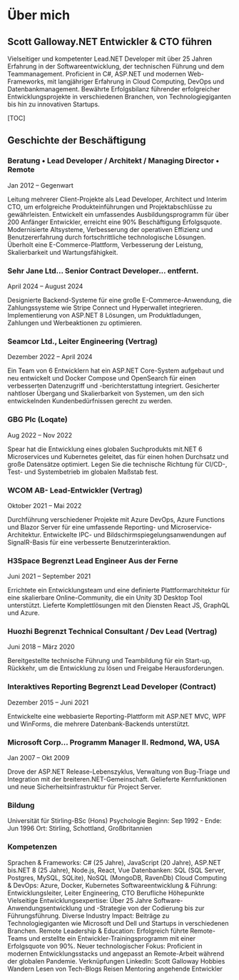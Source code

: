 # Über mich

## Scott Galloway.NET Entwickler & CTO führen

<!--category-- resume , introduction -->
Vielseitiger und kompetenter Lead.NET Developer mit über 25 Jahren Erfahrung in der Softwareentwicklung, der technischen Führung und dem Teammanagement. Proficient in C#, ASP.NET und modernen Web-Frameworks, mit langjähriger Erfahrung in Cloud Computing, DevOps und Datenbankmanagement. Bewährte Erfolgsbilanz führender erfolgreicher Entwicklungsprojekte in verschiedenen Branchen, von Technologiegiganten bis hin zu innovativen Startups.

[TOC]

## Geschichte der Beschäftigung

### Beratung • Lead Developer / Architekt / Managing Director • Remote

Jan 2012 – Gegenwart

Leitung mehrerer Client-Projekte als Lead Developer, Architect und Interim CTO, um erfolgreiche Produkteinführungen und Projektabschlüsse zu gewährleisten.
Entwickelt ein umfassendes Ausbildungsprogramm für über 200 Anfänger Entwickler, erreicht eine 90% Beschäftigung Erfolgsquote.
Modernisierte Altsysteme, Verbesserung der operativen Effizienz und Benutzererfahrung durch fortschrittliche technologische Lösungen.
Überholt eine E-Commerce-Plattform, Verbesserung der Leistung, Skalierbarkeit und Wartungsfähigkeit.

### Sehr Jane Ltd... Senior Contract Developer... entfernt.

April 2024 – August 2024

Designierte Backend-Systeme für eine große E-Commerce-Anwendung, die Zahlungssysteme wie Stripe Connect und Hyperwallet integrieren.
Implementierung von ASP.NET 8 Lösungen, um Produktladungen, Zahlungen und Werbeaktionen zu optimieren.

### Seamcor Ltd., Leiter Engineering (Vertrag)

Dezember 2022 – April 2024

Ein Team von 6 Entwicklern hat ein ASP.NET Core-System aufgebaut und neu entwickelt und Docker Compose und OpenSearch für einen verbesserten Datenzugriff und -berichterstattung integriert.
Gesicherter nahtloser Übergang und Skalierbarkeit von Systemen, um den sich entwickelnden Kundenbedürfnissen gerecht zu werden.

### GBG Plc (Loqate)

Aug 2022 – Nov 2022

Spear hat die Entwicklung eines globalen Suchprodukts mit.NET 6 Microservices und Kubernetes geleitet, das für einen hohen Durchsatz und große Datensätze optimiert.
Legen Sie die technische Richtung für CI/CD-, Test- und Systembetrieb im globalen Maßstab fest.

### WCOM AB- Lead-Entwickler (Vertrag)

Oktober 2021 – Mai 2022

Durchführung verschiedener Projekte mit Azure DevOps, Azure Functions und Blazor Server für eine umfassende Reporting- und Microservice-Architektur.
Entwickelte IPC- und Bildschirmspiegelungsanwendungen auf SignalR-Basis für eine verbesserte Benutzerinteraktion.

### H3Space Begrenzt Lead Engineer Aus der Ferne

Juni 2021 – September 2021

Errichtete ein Entwicklungsteam und eine definierte Plattformarchitektur für eine skalierbare Online-Community, die ein Unity 3D Desktop Tool unterstützt.
Lieferte Komplettlösungen mit den Diensten React JS, GraphQL und Azure.

### Huozhi Begrenzt Technical Consultant / Dev Lead (Vertrag)

Juni 2018 – März 2020

Bereitgestellte technische Führung und Teambildung für ein Start-up, Rückkehr, um die Entwicklung zu lösen und Freigabe Herausforderungen.

### Interaktives Reporting Begrenzt Lead Developer (Contract)

Dezember 2015 – Juni 2021

Entwickelte eine webbasierte Reporting-Plattform mit ASP.NET MVC, WPF und WinForms, die mehrere Datenbank-Backends unterstützt.

### Microsoft Corp... Programm Manager II. Redmond, WA, USA

Jan 2007 – Okt 2009

Drove der ASP.NET Release-Lebenszyklus, Verwaltung von Bug-Triage und Integration mit der breiteren.NET-Gemeinschaft.
Gelieferte Kernfunktionen und neue Sicherheitsinfrastruktur für Project Server.

### Bildung

Universität für Stirling-BSc (Hons) Psychologie
Beginn: Sep 1992 - Ende: Jun 1996
Ort: Stirling, Schottland, Großbritannien

### Kompetenzen

Sprachen & Frameworks: C# (25 Jahre), JavaScript (20 Jahre), ASP.NET bis.NET 8 (25 Jahre), Node.js, React, Vue
Datenbanken: SQL (SQL Server, Postgres, MySQL, SQLite), NoSQL (MongoDB, RavenDb)
Cloud Computing & DevOps: Azure, Docker, Kubernetes
Softwareentwicklung & Führung: Entwicklungsleiter, Leiter Engineering, CTO
Berufliche Höhepunkte
Vielseitige Entwicklungsexpertise: Über 25 Jahre Software-Anwendungsentwicklung und -Strategie von der Codierung bis zur Führungsführung.
Diverse Industry Impact: Beiträge zu Technologiegiganten wie Microsoft und Dell und Startups in verschiedenen Branchen.
Remote Leadership & Education: Erfolgreich führte Remote-Teams und erstellte ein Entwickler-Trainingsprogramm mit einer Erfolgsquote von 90%.
Neuer technologischer Fokus: Proficient in modernen Entwicklungsstacks und angepasst an Remote-Arbeit während der globalen Pandemie.
Verknüpfungen
LinkedIn: Scott Galloway
Hobbies
Wandern
Lesen von Tech-Blogs
Reisen
Mentoring angehende Entwickler